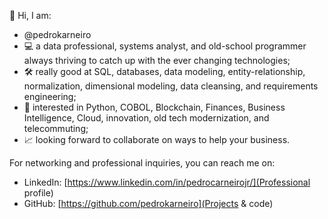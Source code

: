 👋 Hi, I am:

* @pedrokarneiro
* 💻 a data professional, systems analyst, and old-school programmer always thriving to catch up with the ever changing technologies;
* 🛠️ really good at SQL, databases, data modeling, entity-relationship, normalization, dimensional modeling, data cleansing, and requirements engineering;
* 👀 interested in Python, COBOL, Blockchain, Finances, Business Intelligence, Cloud, innovation, old tech modernization, and telecommuting;
* 📈 looking forward to collaborate on ways to help your business.


For networking and professional inquiries, you can reach me on:

* LinkedIn: [https://www.linkedin.com/in/pedrocarneirojr/](Professional profile)
* GitHub: [https://github.com/pedrokarneiro](Projects & code)


